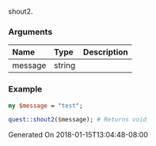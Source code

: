 shout2.
### Arguments
**Name**|**Type**|**Description**
:---|:---|:---
message|string|

### Example

```perl
my $message = "test";

quest::shout2($message); # Returns void
```


Generated On 2018-01-15T13:04:48-08:00